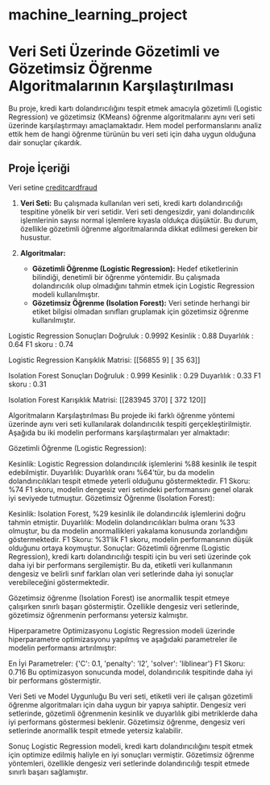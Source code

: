# machine_learning_project
# Veri Seti Üzerinde Gözetimli ve Gözetimsiz Öğrenme Algoritmalarının Karşılaştırılması

Bu proje, kredi kartı dolandırıcılığını tespit etmek amacıyla gözetimli (Logistic Regression) ve gözetimsiz (KMeans) öğrenme algoritmalarını aynı veri seti üzerinde karşılaştırmayı amaçlamaktadır. Hem model performanslarını analiz ettik hem de hangi öğrenme türünün bu veri seti için daha uygun olduğuna dair sonuçlar çıkardık.

## Proje İçeriği
Veri setine [creditcardfraud](https://www.kaggle.com/datasets/mlg-ulb/creditcardfraud)

1. **Veri Seti:** Bu çalışmada kullanılan veri seti, kredi kartı dolandırıcılığı tespitine yönelik bir veri setidir. Veri seti dengesizdir, yani dolandırıcılık işlemlerinin sayısı normal işlemlere kıyasla oldukça düşüktür. Bu durum, özellikle gözetimli öğrenme algoritmalarında dikkat edilmesi gereken bir husustur.

2. **Algoritmalar:**
   - **Gözetimli Öğrenme (Logistic Regression):** Hedef etiketlerinin bilindiği, denetimli bir öğrenme yöntemidir. Bu çalışmada dolandırıcılık olup olmadığını tahmin etmek için Logistic Regression modeli kullanılmıştır.
   - **Gözetimsiz Öğrenme (Isolation Forest):** Veri setinde herhangi bir etiket bilgisi olmadan sınıfları gruplamak için gözetimsiz öğrenme kullanılmıştır. 

Logistic Regression Sonuçları
Doğruluk : 0.9992
Kesinlik : 0.88
Duyarlılık : 0.64
F1 skoru : 0.74

Logistic Regression Karışıklık Matrisi:
[[56855     9]
 [   35    63]]

Isolation Forest Sonuçları
Doğruluk : 	0.999
Kesinlik : 0.29
Duyarlılık : 0.33
F1 skoru : 0.31

Isolation Forest Karışıklık Matrisi:
[[283945    370]
 [   372    120]]

 
Algoritmaların Karşılaştırılması
Bu projede iki farklı öğrenme yöntemi üzerinde aynı veri seti kullanılarak dolandırıcılık tespiti gerçekleştirilmiştir. Aşağıda bu iki modelin performans karşılaştırmaları yer almaktadır:

Gözetimli Öğrenme (Logistic Regression):

Kesinlik: Logistic Regression dolandırıcılık işlemlerini %88 kesinlik ile tespit edebilmiştir.
Duyarlılık: Duyarlılık oranı %64'tür, bu da modelin dolandırıcılıkları tespit etmede yeterli olduğunu göstermektedir.
F1 Skoru: %74 F1 skoru, modelin dengesiz veri setindeki performansını genel olarak iyi seviyede tutmuştur.
Gözetimsiz Öğrenme (Isolation Forest):

Kesinlik: Isolation Forest, %29 kesinlik ile dolandırıcılık işlemlerini doğru tahmin etmiştir.
Duyarlılık: Modelin dolandırıcılıkları bulma oranı %33 olmuştur, bu da modelin anormallikleri yakalama konusunda zorlandığını göstermektedir.
F1 Skoru: %31'lik F1 skoru, modelin performansının düşük olduğunu ortaya koymuştur.
Sonuçlar:
Gözetimli öğrenme (Logistic Regression), kredi kartı dolandırıcılığı tespiti için bu veri seti üzerinde çok daha iyi bir performans sergilemiştir. Bu da, etiketli veri kullanmanın dengesiz ve belirli sınıf farkları olan veri setlerinde daha iyi sonuçlar verebileceğini göstermektedir.

Gözetimsiz öğrenme (Isolation Forest) ise anormallik tespit etmeye çalışırken sınırlı başarı göstermiştir. Özellikle dengesiz veri setlerinde, gözetimsiz öğrenmenin performansı yetersiz kalmıştır.

Hiperparametre Optimizasyonu
Logistic Regression modeli üzerinde hiperparametre optimizasyonu yapılmış ve aşağıdaki parametreler ile modelin performansı artırılmıştır:

En İyi Parametreler: {'C': 0.1, 'penalty': 'l2', 'solver': 'liblinear'}
F1 Skoru: 0.716
Bu optimizasyon sonucunda model, dolandırıcılık tespitinde daha iyi bir performans göstermiştir.

Veri Seti ve Model Uygunluğu
Bu veri seti, etiketli veri ile çalışan gözetimli öğrenme algoritmaları için daha uygun bir yapıya sahiptir. Dengesiz veri setlerinde, gözetimli öğrenmenin kesinlik ve duyarlılık gibi metriklerde daha iyi performans göstermesi beklenir. Gözetimsiz öğrenme, dengesiz veri setlerinde anormallik tespit etmede yetersiz kalabilir.

Sonuç
Logistic Regression modeli, kredi kartı dolandırıcılığını tespit etmek için optimize edilmiş haliyle en iyi sonuçları vermiştir. Gözetimsiz öğrenme yöntemleri, özellikle dengesiz veri setlerinde dolandırıcılığı tespit etmede sınırlı başarı sağlamıştır.

